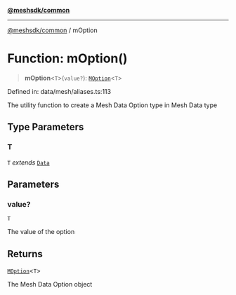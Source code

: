 [**@meshsdk/common**](../README.md)

***

[@meshsdk/common](../globals.md) / mOption

# Function: mOption()

> **mOption**\<`T`\>(`value?`): [`MOption`](../type-aliases/MOption.md)\<`T`\>

Defined in: data/mesh/aliases.ts:113

The utility function to create a Mesh Data Option type in Mesh Data type

## Type Parameters

### T

`T` *extends* [`Data`](../type-aliases/Data.md)

## Parameters

### value?

`T`

The value of the option

## Returns

[`MOption`](../type-aliases/MOption.md)\<`T`\>

The Mesh Data Option object
